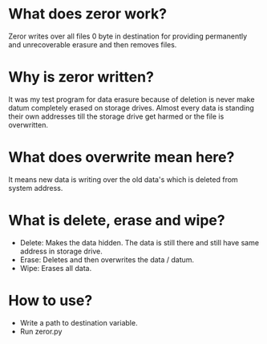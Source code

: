 # What does zeror work?
Zeror writes over all files 0 byte in destination for providing permanently and unrecoverable erasure and then removes files.

# Why is zeror written?
It was my test program for data erasure because of deletion is never make datum completely erased on storage drives. Almost every data is standing their own addresses till the storage drive get harmed or the file is overwritten.

# What does overwrite mean here?
It means new data is writing over the old data's which is deleted from system address.

# What is delete, erase and wipe?
* Delete: Makes the data hidden. The data is still there and still have same address in storage drive.
* Erase: Deletes and then overwrites the data / datum.
* Wipe: Erases all data.

# How to use?
* Write a path to destination variable.
* Run zeror.py
